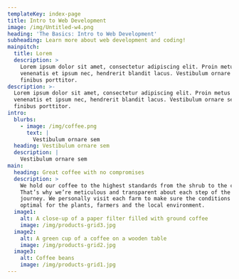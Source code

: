 ```yaml
---
templateKey: index-page
title: Intro to Web Development
image: /img/Untitled-w4.png
heading: 'The Basics: Intro to Web Development'
subheading: Learn more about web development and coding!
mainpitch:
  title: Lorem
  description: >
    Lorem ipsum dolor sit amet, consectetur adipiscing elit. Proin metus dui,
    venenatis et ipsum nec, hendrerit blandit lacus. Vestibulum ornare sem ac
    finibus porttitor.
description: >-
  Lorem ipsum dolor sit amet, consectetur adipiscing elit. Proin metus dui,
  venenatis et ipsum nec, hendrerit blandit lacus. Vestibulum ornare sem ac
  finibus porttitor.
intro:
  blurbs:
    - image: /img/coffee.png
      text: |
        Vestibulum ornare sem
  heading: Vestibulum ornare sem
  description: |
    Vestibulum ornare sem
main:
  heading: Great coffee with no compromises
  description: >
    We hold our coffee to the highest standards from the shrub to the cup.
    That’s why we’re meticulous and transparent about each step of the coffee’s
    journey. We personally visit each farm to make sure the conditions are
    optimal for the plants, farmers and the local environment.
  image1:
    alt: A close-up of a paper filter filled with ground coffee
    image: /img/products-grid3.jpg
  image2:
    alt: A green cup of a coffee on a wooden table
    image: /img/products-grid2.jpg
  image3:
    alt: Coffee beans
    image: /img/products-grid1.jpg
---
```



